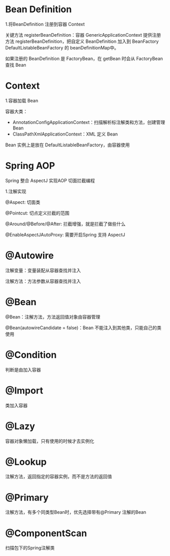 

# Bean Definition

1.将BeanDefinition 注册到容器 Context

关键方法 registerBeanDefinition：容器 GenericApplicationContext 提供注册方法 registerBeanDefinition，把自定义 BeanDefinition 加入到 BeanFactory DefaultListableBeanFactory 的 beanDefinitionMap中。



如果注册的 BeanDefinition 是 FactoryBean，在 getBean 时会从 FactoryBean 查找 Bean



# Context

1.容器加载 Bean

容器大类：

- AnnotationConfigApplicationContext：扫描解析标注解类和方法，创建管理 Bean
- ClassPathXmlApplicationContext：XML 定义 Bean



Bean 实例上是放在 DefaultListableBeanFactory，由容器使用



# Spring AOP

Spring 整合 AspectJ 实现AOP 切面拦截编程



1.注解实现

@Aspect: 切面类

@Pointcut: 切点定义拦截的范围

@Around/@Before/@After: 拦截增强，就是拦截了做些什么

@EnableAspectJAutoProxy: 需要开启Spring 支持 AspectJ



# @Autowire

注解变量：变量装配从容器查找并注入

注解方法：方法参数从容器查找并注入



# @Bean

@Bean：注解方法，方法返回值对象由容器管理

@Bean(autowireCandidate = false)：Bean 不能注入到其他类，只能自己的类使用



# @Condition

判断是由加入容器



# @Import

类加入容器



# @Lazy

容器对象懒加载，只有使用的时候才去实例化



# @Lookup

注解方法，返回指定的容器实例，而不是方法的返回值



# @Primary

注解方法，有多个同类型Bean时，优先选择带有@Primary 注解的Bean



# @ComponentScan

扫描包下的Spring注解类

